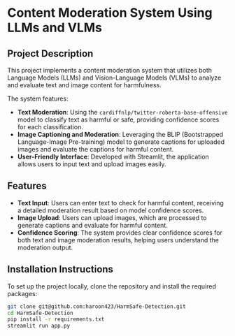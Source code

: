 
# Content Moderation System Using LLMs and VLMs

## Project Description
This project implements a content moderation system that utilizes both Language Models (LLMs) and Vision-Language Models (VLMs) to analyze and evaluate text and image content for harmfulness.

The system features:
- **Text Moderation**: Using the `cardiffnlp/twitter-roberta-base-offensive` model to classify text as harmful or safe, providing confidence scores for each classification.
- **Image Captioning and Moderation**: Leveraging the BLIP (Bootstrapped Language-Image Pre-training) model to generate captions for uploaded images and evaluate the captions for harmful content.
- **User-Friendly Interface**: Developed with Streamlit, the application allows users to input text and upload images easily.

## Features
- **Text Input**: Users can enter text to check for harmful content, receiving a detailed moderation result based on model confidence scores.
- **Image Upload**: Users can upload images, which are processed to generate captions and evaluate for harmful content.
- **Confidence Scoring**: The system provides clear confidence scores for both text and image moderation results, helping users understand the moderation output.

## Installation Instructions
To set up the project locally, clone the repository and install the required packages:

```bash
git clone git@github.com:haroon423/HarmSafe-Detection.git
cd HarmSafe-Detection
pip install -r requirements.txt
streamlit run app.py
